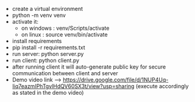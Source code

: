 - create a virtual environment
- python -m venv venv
- activate it:
    - on windows : venv/Scripts/activate
    - on linux : source venv/bin/activate
- install requirements
- pip install -r requirements.txt
- run server: python server.py
- run client: python client.py
- after running client it will auto-generate public key for secure communication between client and server
- Demo video link --> https://drive.google.com/file/d/1NUP4Uq-Iiq7eazmIPhTgvlHdQV60SX3t/view?usp=sharing (execute accordingly as stated in the demo video)